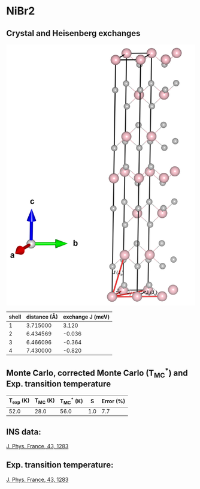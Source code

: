 # NiBr2

## Crystal and Heisenberg exchanges

![NiBr2 Structure](NiBr2.jpg)


| shell    | distance (A&#778;) | exchange J (meV) |
|----------|--------------|------------------|
| 1        | 3.715000     | 3.120            |
| 2        | 6.434569     | -0.036           |
| 3        | 6.466096     | -0.364           |
| 4        | 7.430000     | -0.820           |


## Monte Carlo, corrected Monte Carlo (T<sub>MC</sub><sup>*</sup>) and Exp. transition temperature

| T<sub>exp</sub> (K) | T<sub>MC</sub> (K) | T<sub>MC</sub><sup>*</sup> (K) | S   | Error (%) |
|----------------------|--------------------|--------------------------------|-----|-----------|
| 52.0                   | 28.0                 | 56.0                           | 1.0 | 7.7       |


## INS data:
[J. Phys. France, 43, 1283](https://doi.org/10.1051/jphys:019820043080128300)


## Exp. transition temperature:
[J. Phys. France, 43, 1283](https://doi.org/10.1051/jphys:019820043080128300)
